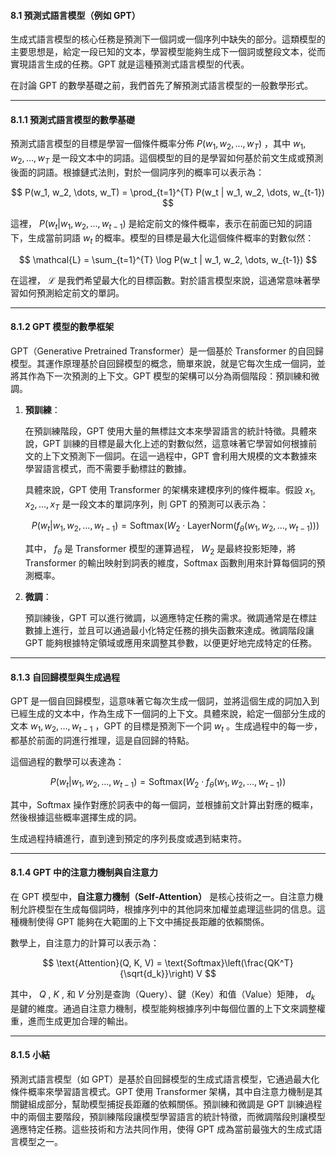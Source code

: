 
#### **8.1 預測式語言模型（例如 GPT）**

生成式語言模型的核心任務是預測下一個詞或一個序列中缺失的部分。這類模型的主要思想是，給定一段已知的文本，學習模型能夠生成下一個詞或整段文本，從而實現語言生成的任務。GPT 就是這種預測式語言模型的代表。

在討論 GPT 的數學基礎之前，我們首先了解預測式語言模型的一般數學形式。

---

#### **8.1.1 預測式語言模型的數學基礎**

預測式語言模型的目標是學習一個條件概率分佈  $P(w_1, w_2, \dots, w_T)$ ，其中  $w_1, w_2, \dots, w_T$  是一段文本中的詞語。這個模型的目的是學習如何基於前文生成或預測後面的詞語。根據鏈式法則，對於一個詞序列的概率可以表示為：

$$
P(w_1, w_2, \dots, w_T) = \prod_{t=1}^{T} P(w_t | w_1, w_2, \dots, w_{t-1})
$$

這裡， $P(w_t | w_1, w_2, \dots, w_{t-1})$  是給定前文的條件概率，表示在前面已知的詞語下，生成當前詞語  $w_t$  的概率。模型的目標是最大化這個條件概率的對數似然：

$$
\mathcal{L} = \sum_{t=1}^{T} \log P(w_t | w_1, w_2, \dots, w_{t-1})
$$

在這裡， $\mathcal{L}$  是我們希望最大化的目標函數。對於語言模型來說，這通常意味著學習如何預測給定前文的單詞。

---

#### **8.1.2 GPT 模型的數學框架**

GPT（Generative Pretrained Transformer）是一個基於 Transformer 的自回歸模型。其運作原理基於自回歸模型的概念，簡單來說，就是它每次生成一個詞，並將其作為下一次預測的上下文。GPT 模型的架構可以分為兩個階段：預訓練和微調。

1. **預訓練**：
   
   在預訓練階段，GPT 使用大量的無標註文本來學習語言的統計特徵。具體來說，GPT 訓練的目標是最大化上述的對數似然，這意味著它學習如何根據前文的上下文預測下一個詞。在這一過程中，GPT 會利用大規模的文本數據來學習語言模式，而不需要手動標註的數據。

   具體來說，GPT 使用 Transformer 的架構來建模序列的條件概率。假設  $x_1, x_2, \dots, x_T$  是一段文本的單詞序列，則 GPT 的預測可以表示為：

   $$
   P(w_t | w_1, w_2, \dots, w_{t-1}) = \text{Softmax}(W_2 \cdot \text{LayerNorm}(f_{\theta}(w_1, w_2, \dots, w_{t-1})))
   $$

   其中， $f_{\theta}$  是 Transformer 模型的運算過程， $W_2$  是最終投影矩陣，將 Transformer 的輸出映射到詞表的維度，Softmax 函數則用來計算每個詞的預測概率。

2. **微調**：

   預訓練後，GPT 可以進行微調，以適應特定任務的需求。微調通常是在標註數據上進行，並且可以通過最小化特定任務的損失函數來達成。微調階段讓 GPT 能夠根據特定領域或應用來調整其參數，以便更好地完成特定的任務。

---

#### **8.1.3 自回歸模型與生成過程**

GPT 是一個自回歸模型，這意味著它每次生成一個詞，並將這個生成的詞加入到已經生成的文本中，作為生成下一個詞的上下文。具體來說，給定一個部分生成的文本  $w_1, w_2, \dots, w_{t-1}$ ，GPT 的目標是預測下一个詞  $w_t$ 。生成過程中的每一步，都基於前面的詞進行推理，這是自回歸的特點。

這個過程的數學可以表達為：

$$
P(w_t | w_1, w_2, \dots, w_{t-1}) = \text{Softmax}(W_2 \cdot f_{\theta}(w_1, w_2, \dots, w_{t-1}))
$$

其中，Softmax 操作對應於詞表中的每一個詞，並根據前文計算出對應的概率，然後根據這些概率選擇生成的詞。

生成過程持續進行，直到達到預定的序列長度或遇到結束符。

---

#### **8.1.4 GPT 中的注意力機制與自注意力**

在 GPT 模型中，**自注意力機制（Self-Attention）** 是核心技術之一。自注意力機制允許模型在生成每個詞時，根據序列中的其他詞來加權並處理這些詞的信息。這種機制使得 GPT 能夠在大範圍的上下文中捕捉長距離的依賴關係。

數學上，自注意力的計算可以表示為：

$$
\text{Attention}(Q, K, V) = \text{Softmax}\left(\frac{QK^T}{\sqrt{d_k}}\right) V
$$

其中， $Q$ ,  $K$ , 和  $V$  分別是查詢（Query）、鍵（Key）和值（Value）矩陣， $d_k$  是鍵的維度。通過自注意力機制，模型能夠根據序列中每個位置的上下文來調整權重，進而生成更加合理的輸出。

---

#### **8.1.5 小結**

預測式語言模型（如 GPT）是基於自回歸模型的生成式語言模型，它通過最大化條件概率來學習語言模式。GPT 使用 Transformer 架構，其中自注意力機制是其關鍵組成部分，幫助模型捕捉長距離的依賴關係。預訓練和微調是 GPT 訓練過程中的兩個主要階段，預訓練階段讓模型學習語言的統計特徵，而微調階段則讓模型適應特定任務。這些技術和方法共同作用，使得 GPT 成為當前最強大的生成式語言模型之一。
